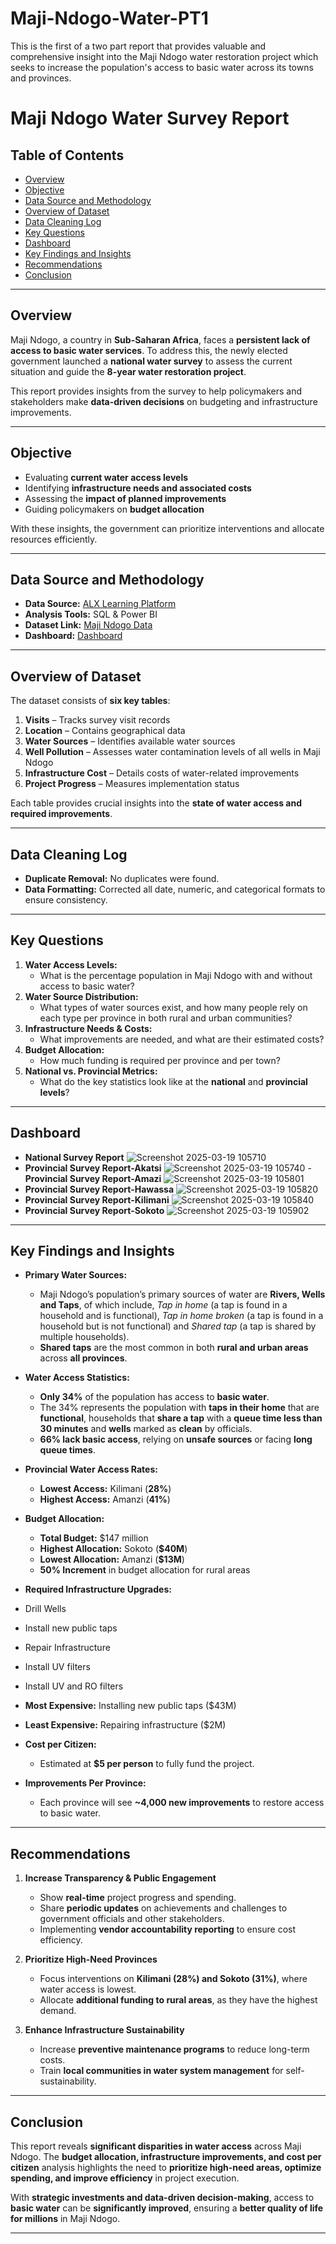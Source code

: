 # Maji-Ndogo-Water-PT1
This is the first of a two part report that provides valuable and comprehensive insight into the Maji Ndogo water restoration project which seeks to increase the population's access to basic water across its towns and provinces.

# Maji Ndogo Water Survey Report

## Table of Contents
- [Overview](#overview)
- [Objective](#objective)
- [Data Source and Methodology](#data-source-and-methodology)
- [Overview of Dataset](#overview-of-dataset)
- [Data Cleaning Log](#data-cleaning-log)
- [Key Questions](#key-questions)
- [Dashboard](Dashboard)
- [Key Findings and Insights](#key-findings-and-insights)
- [Recommendations](#recommendations)
- [Conclusion](#conclusion)

---

## Overview
Maji Ndogo, a country in **Sub-Saharan Africa**, faces a **persistent lack of access to basic water services**. To address this, the newly elected government launched a **national water survey** to assess the current situation and guide the **8-year water restoration project**.  

This report provides insights from the survey to help policymakers and stakeholders make **data-driven decisions** on budgeting and infrastructure improvements.

---

## Objective
- Evaluating **current water access levels**  
- Identifying **infrastructure needs and associated costs**  
- Assessing the **impact of planned improvements**  
- Guiding policymakers on **budget allocation**  

With these insights, the government can prioritize interventions and allocate resources efficiently.

---

## Data Source and Methodology
- **Data Source:** [ALX Learning Platform](https://alx-learn.explore.ai/student/dashboard)  
- **Analysis Tools:** SQL & Power BI  
- **Dataset Link:** [Maji Ndogo Data](https://docs.google.com/spreadsheets/d/1LBhcuzFUF1UOwOYPKb24vchiYKNLY60C8Exikg5bwU8/edit?usp=sharing)  
- **Dashboard:** <a href="https://1drv.ms/u/c/0c31997b4c1e9f35/EYDKUusP831ErWD09qYBahsB6L14PtxGMVXMhNhAWxzsJw?e=nxP5gK">Dashboard</a>  
 
---

## Overview of Dataset
The dataset consists of **six key tables**:  
1. **Visits** – Tracks survey visit records  
2. **Location** – Contains geographical data  
3. **Water Sources** – Identifies available water sources  
4. **Well Pollution** – Assesses water contamination levels of all wells in Maji Ndogo 
5. **Infrastructure Cost** – Details costs of water-related improvements  
6. **Project Progress** – Measures implementation status  

Each table provides crucial insights into the **state of water access and required improvements**.

---

## Data Cleaning Log
- **Duplicate Removal:** No duplicates were found.  
- **Data Formatting:** Corrected all date, numeric, and categorical formats to ensure consistency.  

---

## Key Questions
1. **Water Access Levels:**  
   - What is the percentage population in Maji Ndogo with and without access to basic water?  
2. **Water Source Distribution:**  
   - What types of water sources exist, and how many people rely on each type per province in both rural and urban communities?  
3. **Infrastructure Needs & Costs:**  
   - What improvements are needed, and what are their estimated costs?  
4. **Budget Allocation:**  
   - How much funding is required per province and per town?  
5. **National vs. Provincial Metrics:**  
   - What do the key statistics look like at the **national** and **provincial levels**?

---

## Dashboard
- **National Survey Report**
![Screenshot 2025-03-19 105710](https://github.com/user-attachments/assets/94ee68f3-8de5-46b2-b5bf-3ea359cf9e92)
- **Provincial Survey Report-Akatsi**
![Screenshot 2025-03-19 105740](https://github.com/user-attachments/assets/310c0067-9aac-45ec-baae-edeadd831a2d)
-**Provincial Survey Report-Amazi**
![Screenshot 2025-03-19 105801](https://github.com/user-attachments/assets/9396c386-5105-4bf3-b500-f26326ccd6a7)
- **Provincial Survey Report-Hawassa**
![Screenshot 2025-03-19 105820](https://github.com/user-attachments/assets/21521d78-4072-4348-ac2f-30b8edce735d)
- **Provincial Survey Report-Kilimani**
![Screenshot 2025-03-19 105840](https://github.com/user-attachments/assets/b5fad947-1571-4c50-9650-d7d0a99f6244)
- **Provincial Survey Report-Sokoto**
![Screenshot 2025-03-19 105902](https://github.com/user-attachments/assets/a1982995-0ae8-43b0-ba9a-dd05d32f8672)

---

## Key Findings and Insights
- **Primary Water Sources:**  
  - Maji Ndogo’s population’s primary sources of water are **Rivers, Wells and Taps**, of which include, *Tap in home* (a tap is found in a household and is functional), *Tap in 
    home broken* (a tap is found in a household but is not functional) and *Shared tap* (a tap is shared by multiple households). 
  - **Shared taps** are the most common in both **rural and urban areas** across **all provinces**.  

- **Water Access Statistics:**  
  - **Only 34%** of the population has access to **basic water**.
  - The 34% represents the population with **taps in their home** that are **functional**, households that **share a tap** with a **queue time less than 30 minutes** and **wells** 
    marked as **clean** by officials.
  - **66% lack basic access**, relying on **unsafe sources** or facing **long queue times**.  

- **Provincial Water Access Rates:**  
  - **Lowest Access:** Kilimani (**28%**)  
  - **Highest Access:** Amanzi (**41%**)  

- **Budget Allocation:**  
  - **Total Budget:** $147 million  
  - **Highest Allocation:** Sokoto (**$40M**)  
  - **Lowest Allocation:** Amanzi (**$13M**)
  - **50% Increment** in budget allocation for rural areas

- **Required Infrastructure Upgrades:**
- Drill Wells
- Install new public taps
- Repair Infrastructure
- Install UV filters
- Install UV and RO filters
- **Most Expensive:** Installing new public taps ($43M)  
- **Least Expensive:** Repairing infrastructure ($2M)  

- **Cost per Citizen:**  
  - Estimated at **$5 per person** to fully fund the project.  

- **Improvements Per Province:**  
  - Each province will see **~4,000 new improvements** to restore access to basic water.  

---

## Recommendations
1. **Increase Transparency & Public Engagement**  
   - Show **real-time** project progress and spending. 
   - Share **periodic updates** on achievements and challenges to government officials and other stakeholders.  
   - Implementing **vendor accountability reporting** to ensure cost efficiency.  

2. **Prioritize High-Need Provinces**  
   - Focus interventions on **Kilimani (28%) and Sokoto (31%)**, where water access is lowest.  
   - Allocate **additional funding to rural areas**, as they have the highest demand.  

5. **Enhance Infrastructure Sustainability**  
   - Increase **preventive maintenance programs** to reduce long-term costs.  
   - Train **local communities in water system management** for self-sustainability.  

---

## Conclusion
This report reveals **significant disparities in water access** across Maji Ndogo. The **budget allocation, infrastructure improvements, and cost per citizen** analysis highlights the need to **prioritize high-need areas, optimize spending, and improve efficiency** in project execution.  

With **strategic investments and data-driven decision-making**, access to **basic water** can be **significantly improved**, ensuring a **better quality of life for millions** in Maji Ndogo.  

---
